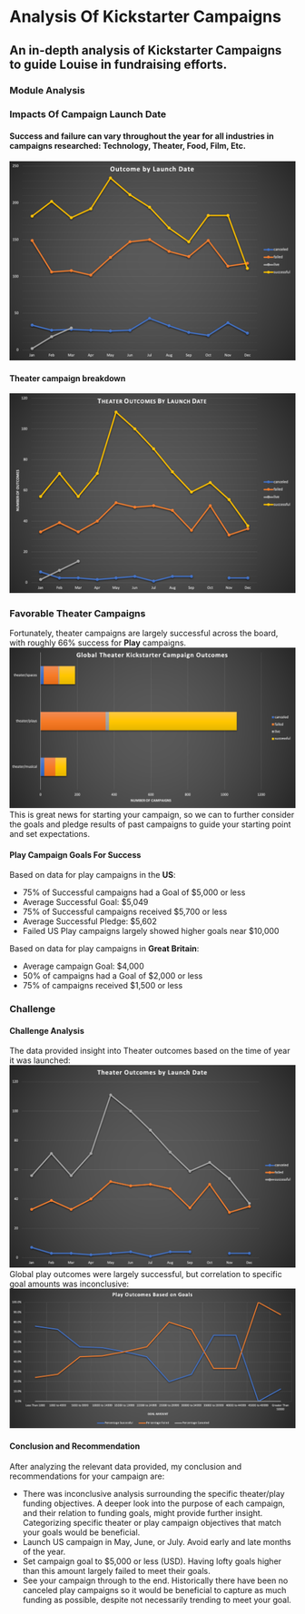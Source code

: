 # Analysis Of Kickstarter Campaigns

## An in-depth analysis of Kickstarter Campaigns to guide Louise in fundraising efforts.

### Module Analysis
### Impacts Of Campaign Launch Date
#### Success and failure can vary throughout the year for all industries in campaigns researched:  Technology, Theater, Food, Film, Etc.
![](Images/OutcomeByLaunchDate.png)

#### Theater campaign breakdown
![](Images/TheaterOutcomeByLaunchDate.png)

### Favorable Theater Campaigns
Fortunately, theater campaigns are largely successful across the board, with roughly 66% success for **Play** campaigns.
![](Images/GlobalTheaterOutcomes.png)
This is great news for starting your campaign, so we can to further consider the goals and pledge results of past campaigns to guide your starting point and set expectations.

#### Play Campaign Goals For Success
Based on data for play campaigns in the **US**:
* 75% of Successful campaigns had a Goal of $5,000 or less
* Average Successful Goal: $5,049
* 75% of Successful campaigns received $5,700 or less
* Average Successful Pledge: $5,602
* Failed US Play campaigns largely showed higher goals near $10,000

Based on data for play campaigns in **Great Britain**:
* Average campaign Goal: $4,000
* 50% of campaigns had a Goal of $2,000 or less
* 75% of campaigns received $1,500 or less

### Challenge
#### Challenge Analysis
The data provided insight into Theater outcomes based on the time of year it was launched:
![](Images/OutcomesBasedOnLaunchDate.png)
Global play outcomes were largely successful, but correlation to specific goal amounts was inconclusive:
![](Images/OutcomesBasedOnGoal.png)

#### Conclusion and Recommendation
After analyzing the relevant data provided, my conclusion and recommendations for your campaign are:
* There was inconclusive analysis surrounding the specific theater/play funding objectives.  A deeper look into the purpose of each campaign, and their relation to funding goals, might provide further insight.  Categorizing specific theater or play campaign objectives that match your goals would be beneficial.
* Launch US campaign in May, June, or July.  Avoid early and late months of the year.
* Set campaign goal to $5,000 or less (USD).  Having lofty goals higher than this amount largely failed to meet their goals.
* See your campaign through to the end.  Historically there have been no canceled play campaigns so it would be beneficial to capture as much funding as possible, despite not necessarily trending to meet your goal.
